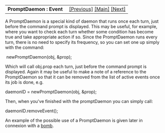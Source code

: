 <table width="100%" data-border="0" data-cellspacing="0"
data-cellpadding="3" data-bgcolor="#C0C0C0">
<colgroup>
<col style="width: 50%" />
<col style="width: 50%" />
</colgroup>
<tbody>
<tr>
<td style="text-align: left;"><strong>PromptDaemon : Event<br />
</strong></td>
<td style="text-align: right;"><a href="sensedaemon.htm">[Previous]</a>
<a href="generalintroduction.htm">[Main]</a> <a
href="onetimepromptdaemon.htm">[Next]</a></td>
</tr>
</tbody>
</table>

  
A PromptDaemon is a special kind of daemon that runs once each turn,
just before the command prompt is displayed. This may be useful, for
example, where you want to check each turn whether some condition has
become true and take appropriate action if so. Since the PromptDaemon
runs every turn, there is no need to specify its frequency, so you can
set one up simply with the command:  
  
 newPromptDaemon(obj, &prop);  
  
Which will call obj.prop each turn, just before the command prompt is
displayed. Again it may be useful to make a note of a reference to the
PromptDaemon so that it can be removed from the list of active events
once its job is done, e.g.  
  
daemonID = newPromptDaemon(obj, &prop);  
  
Then, when you've finished with the promptDaemon you can simply call:  
  
daemonID.removeEvent();  
  
An example of the possible use of a PromptDaemon is given later in
connexion with a [bomb](senseconnector.htm).  
  
